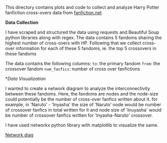 This directory contains plots and code to collect and analyze Harry Potter fanfiction cross-overs data from [fanfiction.net](https://www.fanfiction.net/crossovers/Harry-Potter/224/)

**Data Collection**

I have scraped and structured the data using requests and Beautiful Soup python libraries along with regex. 
The data contains 5 fandoms sharing the highest number of cross-overs with HP. Following that we collect cross-over information for each of these 5 fandoms, ie. the top 5 crossovers in these fandoms

The data contains the following columns:
`to`: the primary fandom
`from`: the crossover fandom
`num_fanfics`: number of cross over fanfictions 


**Data Visualization*

I wanted to create a network diagram to analyze the interconnectivity between these fandoms. Here, the fandoms are nodes and the node-size could potentially be the number of cross-over fanfics written about it.
for example, in 'Naruto' - 'Inyasha' the size of 'Naruto' node would be number of crossover fanfics in total written for it and node size of 'Inuyasha' would be number of crossover fanfics written for 'Inyasha-Naruto' crossover. 

I have used networkx python library with matplotlib to visualize the same. 

[Network diag](https://github.com/nt03/HarryPotter_fanfics/blob/master/crossover/xover.png)
